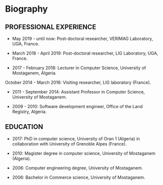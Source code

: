# Biography

## PROFESSIONAL EXPERIENCE

- May 2019 - until now: Post-doctoral researcher, VERIMAG Laboratory, UGA, France.

- March 2018 - April 2019: Post-doctoral researcher, LIG Laboratory, UGA, France.

- 2017 - February 2018: Lecturer in Computer Science, University of Mostaganem, Algeria.

October 2014 - March 2016: Visiting researcher, LIG laboratory (France).

- 2011 - September 2014: Assistant Professor in Computer Science, University of Mostaganem.

- 2009 - 2010: Software development engineer, Office of the Land Registry, Algeria.


## EDUCATION

- 2017: PhD in computer science, University of Oran 1 (Algeria)  in collaboration with University of Grenoble Alpes (France).

- 2010: Magister degree in computer science, University of Mostaganem (Algeria).

- 2006: Computer engineering degree, University of Mostaganem.

- 2006: Bachelor in Commerce science, University of Mostaganem.